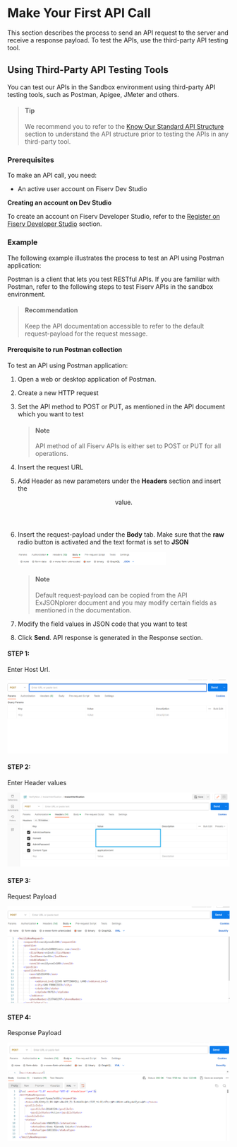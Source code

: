 # Make Your First API Call

This section describes the process to send an API request to the server and receive a response payload. To test the APIs, use the third-party API testing tool.

## Using Third-Party API Testing Tools

You can test our APIs in the Sandbox environment using third-party API testing tools, such as Postman, Apigee, JMeter and others.


<!-- theme: info -->
> #### Tip
>
> We recommend you to refer to the <a href="?path=docs/getting-started/know-our-standard-api-structure.md#know-our-standard-api-structure" title="Click to open">Know Our Standard API Structure</a> section to understand the API structure prior to testing the APIs in any third-party tool.


### Prerequisites
To make an API call, you need:
- An active user account on Fiserv Dev Studio


**Creating an account on Dev Studio**


To create an account on Fiserv Developer Studio, refer to the [Register on Fiserv Developer Studio](?path=docs/getting-started/before-you-start.md#register-on-fiserv-developer-studio) section. 


### Example
  
The following example illustrates the process to test an API using Postman application:
  
  
Postman is a client that lets you test RESTful APIs. If you are familiar with Postman, refer to the following steps to test Fiserv APIs in the sandbox environment. 
  
<!-- theme: info -->  
> #### Recommendation
>
> Keep the API documentation accessible to refer to the default request-payload for the request message. 



#### Prerequisite to run Postman collection


To  test an API using Postman application: 

1. Open a web or desktop application of Postman.
2.	Create a new HTTP request
3.	Set the API method to POST or PUT, as mentioned in the API document which you want to test 
    <!-- theme: info -->
    > #### Note
    >
    > API method of all Fiserv APIs is either set to POST or PUT for all operations.

4.	Insert the request URL     
5.	Add Header as new parameters under the **Headers** section and insert the <Header> value. <!--in JSON format--> 
6.	Insert the request-payload under the **Body** tab. Make sure that the **raw** radio button is activated and the text format is set to **JSON** 
  
    <kbd><img src="../../assets/images/Jsonselection_body.png" width="70%" /></kbd><br>
    
    <!-- theme: info -->
    > #### Note
    >
    > Default request-payload can be copied from the API ExJSONplorer document and you may modify certain fields as mentioned in the documentation.
  
8.	Modify the field values in JSON code that you want to test 
9.	Click **Send**. API response is generated in the Response section.

  
<!--<kbd>
  <img src="https://user-images.githubusercontent.com/81968767/145146913-16d54888-1e48-46b7-99f5-64827a78e21f.gif" />
</kbd>-->

#### STEP 1:

Enter Host Url.

![image](../../assets/images/Verifynow_Url.png)

#### STEP 2:

Enter Header values 

![image](../../assets/images/verifynow_HeaderDetails.png)

#### STEP 3:

Request Payload

![image](../../assets/images/Verifynow_Request.png)

#### STEP 4:

Response Payload

![image](../../assets/images/Verifynow_Repsonse.png)